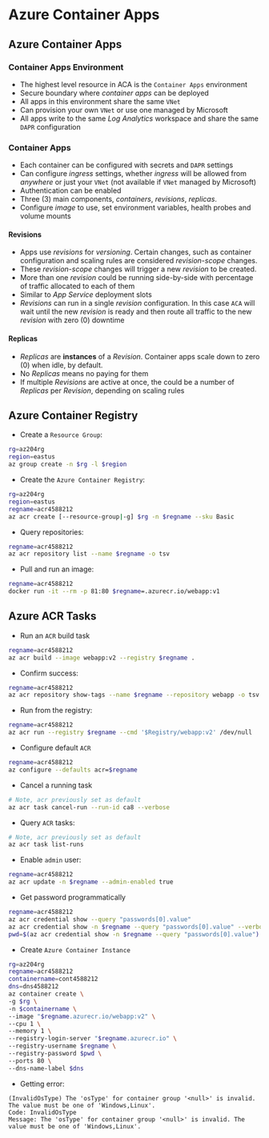 # Azure Container Apps

## Azure Container Apps

### Container Apps Environment

- The highest level resource in ACA is the `Container Apps` environment
- Secure boundary where _container apps_ can be deployed
- All apps in this environment share the same `VNet`
- Can provision your own `VNet` or use one managed by Microsoft
- All apps write to the same _Log Analytics_ workspace and share the same `DAPR` configuration

### Container Apps

- Each container can be configured with secrets and `DAPR` settings
- Can configure _ingress_ settings, whether _ingress_ will be allowed from _anywhere_ or just your `VNet` (not available if `VNet` managed by Microsoft)
- Authentication can be enabled
- Three (3) main components, _containers_, _revisions_, _replicas_.
- Configure _image_ to use, set environment variables, health probes and volume mounts

#### Revisions

- Apps use _revisions_ for _versioning_. Certain changes, such as container configuration and scaling rules are considered _revision-scope_ changes.
- These _revision-scope_ changes will trigger a new _revision_ to be created.
- More than one _revision_ could be running side-by-side with percentage of traffic allocated to each of them
- Similar to _App Service_ deployment slots
- _Revisions_ can run in a single _revision_ configuration. In this case `ACA` will wait until the new _revision_ is ready and then route all traffic to the new _revision_ with zero (0) downtime

#### Replicas

- _Replicas_ are **instances** of a _Revision_. Container apps scale down to zero (0) when idle, by default.
- No _Replicas_ means no paying for them
- If multiple _Revisions_ are active at once, the could be a number of _Replicas_ per _Revision_, depending on scaling rules

## Azure Container Registry

- Create a `Resource Group`:

```bash
rg=az204rg
region=eastus
az group create -n $rg -l $region
```

- Create the `Azure Container Registry`:

```bash
rg=az204rg
region=eastus
regname=acr4588212
az acr create [--resource-group|-g] $rg -n $regname --sku Basic
```

- Query repositories:

```bash
regname=acr4588212
az acr repository list --name $regname -o tsv
```

- Pull and run an image:

```bash
regname=acr4588212
docker run -it --rm -p 81:80 $regname=.azurecr.io/webapp:v1
```

## Azure ACR Tasks

- Run an `ACR` build task

```bash
regname=acr4588212
az acr build --image webapp:v2 --registry $regname .
```

- Confirm success:

```bash
regname=acr4588212
az acr repository show-tags --name $regname --repository webapp -o tsv
```

- Run from the registry:

```bash
regname=acr4588212
az acr run --registry $regname --cmd '$Registry/webapp:v2' /dev/null
```

- Configure default `ACR`

```bash
regname=acr4588212
az configure --defaults acr=$regname
```

- Cancel a running task

```bash
# Note, acr previously set as default
az acr task cancel-run --run-id ca8 --verbose
```

- Query `ACR` tasks:

```bash
# Note, acr previously set as default
az acr task list-runs
```

- Enable `admin` user:

```bash
regname=acr4588212
az acr update -n $regname --admin-enabled true
```

- Get password programmatically

```bash
regname=acr4588212
az acr credential show --query "passwords[0].value"
az acr credential show -n $regname --query "passwords[0].value" --verbose
pwd=$(az acr credential show -n $regname --query "passwords[0].value")
```

- Create `Azure Container Instance`

```bash
rg=az204rg
regname=acr4588212
containername=cont4588212
dns=dns4588212
az container create \
-g $rg \
-n $containername \
--image "$regname.azurecr.io/webapp:v2" \
--cpu 1 \
--memory 1 \
--registry-login-server "$regname.azurecr.io" \
--registry-username $regname \
--registry-password $pwd \
--ports 80 \
--dns-name-label $dns
```

- Getting error:

```text
(InvalidOsType) The 'osType' for container group '<null>' is invalid. The value must be one of 'Windows,Linux'.
Code: InvalidOsType
Message: The 'osType' for container group '<null>' is invalid. The value must be one of 'Windows,Linux'.
```
